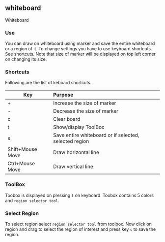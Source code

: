 ## whiteboard
Whiteboard

### Use
You can draw on whiteboard using marker and save the entire whiteboard or a region of it. 
To change settings you have to use keyboard shortcuts. See shortcuts.
Note that size of marker will be displayed on top left corner on changing its size.

### Shortcuts
Following are the list of keboard shortcuts.

| Key | Purpose                           |
| --- |:---------------------------      |
| +   | Increase the size of marker       |
| -   | Decrease the size of marker       |
| c   | Clear board                       |
| t   | Show/display ToolBox               |
| s   | Save entire whiteboard or if selected, selected region           |
|Shift+Mouse Move| Draw horizontal line   |
|Ctrl+Mouse Move| Draw vertical line  |

### ToolBox
Toobox is displayed on pressing `t` on keyboard. Toobox contains
5 colors and `region selector tool`. 

### Select Region
To select region select `region selector tool` from toolbox. Now click on region
and drag to select the region of interest and press key `s` to save the region.
